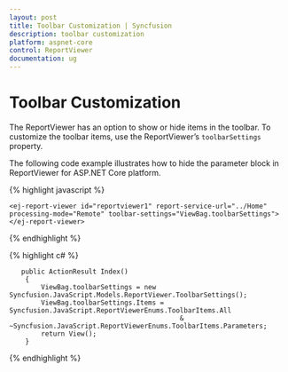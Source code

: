 ```yaml
---
layout: post
title: Toolbar Customization | Syncfusion
description: toolbar customization
platform: aspnet-core
control: ReportViewer
documentation: ug
---
```


# Toolbar Customization

The ReportViewer has an option to show or hide items in the toolbar. To customize the toolbar items, use the ReportViewer’s `toolbarSettings` property.


The following code example illustrates how to hide the parameter block in ReportViewer for ASP.NET Core platform.

{% highlight javascript %}

    <ej-report-viewer id="reportviewer1" report-service-url="../Home" processing-mode="Remote" toolbar-settings="ViewBag.toolbarSettings">    
    </ej-report-viewer>

{% endhighlight %}

{% highlight c# %}

       public ActionResult Index()
        {
            ViewBag.toolbarSettings = new Syncfusion.JavaScript.Models.ReportViewer.ToolbarSettings();
            ViewBag.toolbarSettings.Items = Syncfusion.JavaScript.ReportViewerEnums.ToolbarItems.All
                                               & ~Syncfusion.JavaScript.ReportViewerEnums.ToolbarItems.Parameters;
            return View();
        }

{% endhighlight %}



